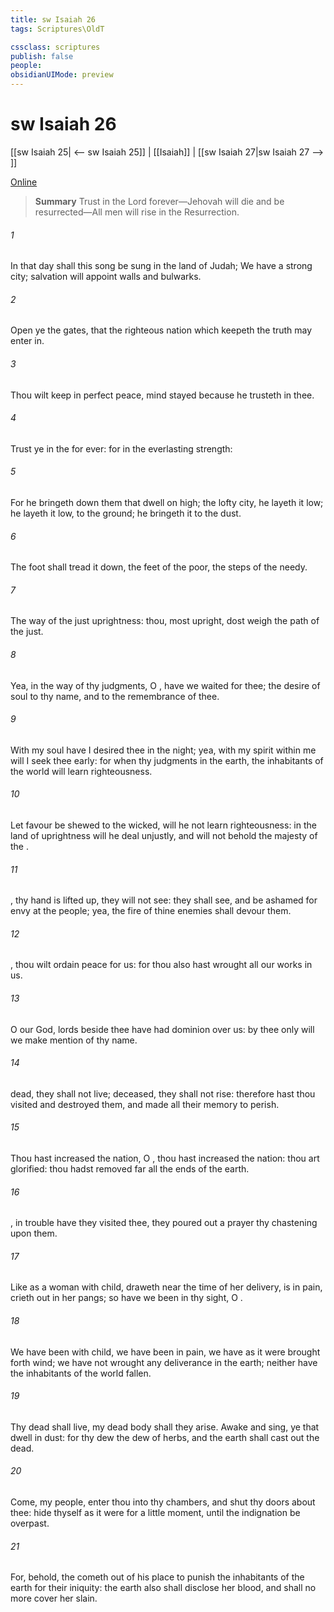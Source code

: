 ```yaml
---
title: sw Isaiah 26
tags: Scriptures\OldT

cssclass: scriptures
publish: false
people:
obsidianUIMode: preview
---
```


# sw Isaiah 26
[[sw Isaiah 25| <-- sw Isaiah 25]] | [[Isaiah]] | [[sw Isaiah 27|sw Isaiah 27 --> ]]

[Online](https://churchofjesuschrist.org/study/scriptures/ot/isa/26?lang=eng)

> __Summary__
Trust in the Lord forever—Jehovah will die and be resurrected—All men will rise in the Resurrection.

###### 1 
In that day shall this song be sung in the land of Judah; We have a strong city; salvation will  appoint  walls and bulwarks.

###### 2 
Open ye the gates, that the righteous nation which keepeth the truth may enter in.

###### 3 
Thou wilt keep  in perfect peace,  mind  stayed  because he trusteth in thee.

###### 4 
Trust ye in the  for ever: for in the    everlasting strength:

###### 5 
For he bringeth down them that dwell on high; the lofty city, he layeth it low; he layeth it low,  to the ground; he bringeth it  to the dust.

###### 6 
The foot shall tread it down,  the feet of the poor,  the steps of the needy.

###### 7 
The way of the just  uprightness: thou, most upright, dost weigh the path of the just.

###### 8 
Yea, in the way of thy judgments, O , have we waited for thee; the desire of  soul  to thy name, and to the remembrance of thee.

###### 9 
With my soul have I desired thee in the night; yea, with my spirit within me will I seek thee early: for when thy judgments  in the earth, the inhabitants of the world will learn righteousness.

###### 10 
Let favour be shewed to the wicked,  will he not learn righteousness: in the land of uprightness will he deal unjustly, and will not behold the majesty of the .

###### 11 
,  thy hand is lifted up, they will not see:  they shall see, and be ashamed for  envy at the people; yea, the fire of thine enemies shall devour them.

###### 12 
, thou wilt ordain peace for us: for thou also hast wrought all our works in us.

###### 13 
O  our God,  lords beside thee have had dominion over us:  by thee only will we make mention of thy name.

###### 14 
 dead, they shall not live;  deceased, they shall not rise: therefore hast thou visited and destroyed them, and made all their memory to perish.

###### 15 
Thou hast increased the nation, O , thou hast increased the nation: thou art glorified: thou hadst removed  far  all the ends of the earth.

###### 16 
, in trouble have they visited thee, they poured out a prayer  thy chastening  upon them.

###### 17 
Like as a woman with child,  draweth near the time of her delivery, is in pain,  crieth out in her pangs; so have we been in thy sight, O .

###### 18 
We have been with child, we have been in pain, we have as it were brought forth wind; we have not wrought any deliverance in the earth; neither have the inhabitants of the world fallen.

###### 19 
Thy dead  shall live,  my dead body shall they arise. Awake and sing, ye that dwell in dust: for thy dew  the dew of herbs, and the earth shall cast out the dead.

###### 20 
Come, my people, enter thou into thy chambers, and shut thy doors about thee: hide thyself as it were for a little moment, until the indignation be overpast.

###### 21 
For, behold, the  cometh out of his place to punish the inhabitants of the earth for their iniquity: the earth also shall disclose her blood, and shall no more cover her slain.

